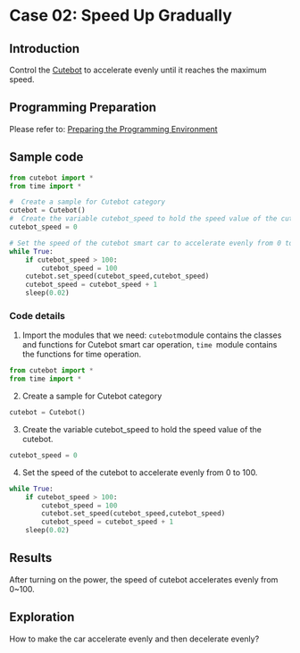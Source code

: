# Case 02: Speed Up Gradually

## Introduction
Control the [Cutebot](https://www.elecfreaks.com/elecfreaks-pico-ed-smart-cutebot-kit-with-pico-ed-board.html) to accelerate evenly until it reaches the maximum speed.
##  Programming Preparation
Please refer to: [Preparing the Programming Environment](https://www.yuque.com/elecfreaks-learn/picoed/gccnpl)
## Sample code
```python
from cutebot import *
from time import *

#  Create a sample for Cutebot category
cutebot = Cutebot()
#  Create the variable cutebot_speed to hold the speed value of the cutebot smart car
cutebot_speed = 0

# Set the speed of the cutebot smart car to accelerate evenly from 0 to 100
while True:
    if cutebot_speed > 100:
        cutebot_speed = 100
    cutebot.set_speed(cutebot_speed,cutebot_speed)
    cutebot_speed = cutebot_speed + 1
    sleep(0.02)
```
### Code details

1.  Import the modules that we need:  `cutebot`module contains the classes and functions for Cutebot smart car operation, `time `module contains the functions for time operation.
```python
from cutebot import *
from time import *
```

2.  Create a sample for Cutebot category
```python
cutebot = Cutebot()
```

3.  Create the variable cutebot_speed to hold the speed value of the cutebot.
```python
cutebot_speed = 0
```

4.  Set the speed of the cutebot to accelerate evenly from 0 to 100.
```python
while True:
    if cutebot_speed > 100:
        cutebot_speed = 100
        cutebot.set_speed(cutebot_speed,cutebot_speed)
        cutebot_speed = cutebot_speed + 1
    sleep(0.02)
```
## Results
After turning on the power, the speed of cutebot accelerates evenly from 0~100.
## Exploration
How to make the car accelerate evenly and then decelerate evenly?
